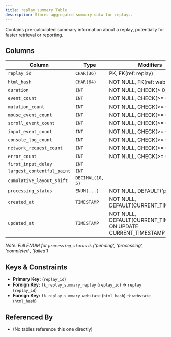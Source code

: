 ```yaml
---
title: replay_summary Table
description: Stores aggregated summary data for replays.
---
```


Contains pre-calculated summary information about a replay, potentially for faster retrieval or reporting.

## Columns

| Column               | Type         | Modifiers                      |
|----------------------|--------------|--------------------------------|
| `replay_id`          | `CHAR(36)`   | PK, FK(ref: replay)            |
| `html_hash`          | `CHAR(64)`   | NOT NULL, FK(ref: webstate)    |
| `duration`           | `INT`        | NOT NULL, CHECK(> 0)           |
| `event_count`        | `INT`        | NOT NULL, CHECK(>= 0)          |
| `mutation_count`     | `INT`        | NOT NULL, CHECK(>= 0)          |
| `mouse_event_count`  | `INT`        | NOT NULL, CHECK(>= 0)          |
| `scroll_event_count` | `INT`        | NOT NULL, CHECK(>= 0)          |
| `input_event_count`  | `INT`        | NOT NULL, CHECK(>= 0)          |
| `console_log_count`  | `INT`        | NOT NULL, CHECK(>= 0)          |
| `network_request_count`| `INT`      | NOT NULL, CHECK(>= 0)          |
| `error_count`        | `INT`        | NOT NULL, CHECK(>= 0)          |
| `first_input_delay`  | `INT`        |                                |
| `largest_contentful_paint`| `INT`   |                                |
| `cumulative_layout_shift`| `DECIMAL(10, 5)` |                       |
| `processing_status`  | `ENUM(...)`  | NOT NULL, DEFAULT('pending')   |
| `created_at`         | `TIMESTAMP`  | NOT NULL, DEFAULT(CURRENT_TIMESTAMP) |
| `updated_at`         | `TIMESTAMP`  | NOT NULL, DEFAULT(CURRENT_TIMESTAMP) ON UPDATE CURRENT_TIMESTAMP |

*Note: Full ENUM for `processing_status` is ('pending', 'processing', 'completed', 'failed')*

## Keys & Constraints

- **Primary Key:** (`replay_id`)
- **Foreign Key:** `fk_replay_summary_replay` (`replay_id`) -> `replay` (`replay_id`)
- **Foreign Key:** `fk_replay_summary_webstate` (`html_hash`) -> `webstate` (`html_hash`)

## Referenced By

- (No tables reference this one directly) 